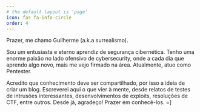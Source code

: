 ```yaml
---
# the default layout is 'page'
icon: fas fa-info-circle
order: 4
---
```


Prazer, me chamo Guilherme (a.k.a surrealismo).

Sou um entusiasta e eterno aprendiz de segurança cibernética. Tenho uma enorme paixão no lado ofensivo de cybersecurity, onde a cada dia que aprendo algo novo, mais me vejo firmado na área. Atualmente, atuo como Pentester.

Acredito que conhecimento deve ser compartilhado, por isso a ideia de criar um blog. Escreverei aqui o que vier à mente, desde relatos de testes de intrusões interessantes, desenvolvimentos de exploits, resoluções de CTF, entre outros. Desde já, agradeço! Prazer em conhecê-los. =]
